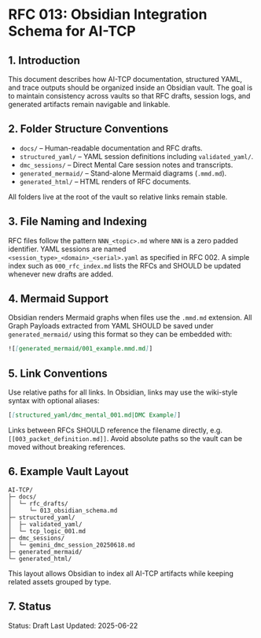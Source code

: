 # RFC 013: Obsidian Integration Schema for AI-TCP

## 1. Introduction

This document describes how AI-TCP documentation, structured YAML, and trace outputs
should be organized inside an Obsidian vault. The goal is to maintain
consistency across vaults so that RFC drafts, session logs, and generated
artifacts remain navigable and linkable.

## 2. Folder Structure Conventions

- `docs/` – Human-readable documentation and RFC drafts.
- `structured_yaml/` – YAML session definitions including `validated_yaml/`.
- `dmc_sessions/` – Direct Mental Care session notes and transcripts.
- `generated_mermaid/` – Stand-alone Mermaid diagrams (`.mmd.md`).
- `generated_html/` – HTML renders of RFC documents.

All folders live at the root of the vault so relative links remain stable.

## 3. File Naming and Indexing

RFC files follow the pattern `NNN_<topic>.md` where `NNN` is a zero padded
identifier. YAML sessions are named `<session_type>_<domain>_<serial>.yaml` as
specified in RFC 002. A simple index such as `000_rfc_index.md` lists the RFCs
and SHOULD be updated whenever new drafts are added.

## 4. Mermaid Support

Obsidian renders Mermaid graphs when files use the `.mmd.md` extension.
All Graph Payloads extracted from YAML SHOULD be saved under
`generated_mermaid/` using this format so they can be embedded with:

```markdown
![[generated_mermaid/001_example.mmd.md]]
```

## 5. Link Conventions

Use relative paths for all links. In Obsidian, links may use the wiki-style
syntax with optional aliases:

```markdown
[[structured_yaml/dmc_mental_001.md|DMC Example]]
```

Links between RFCs SHOULD reference the filename directly, e.g.
`[[003_packet_definition.md]]`. Avoid absolute paths so the vault can be moved
without breaking references.

## 6. Example Vault Layout

```
AI-TCP/
├─ docs/
│  └─ rfc_drafts/
│     └─ 013_obsidian_schema.md
├─ structured_yaml/
│  ├─ validated_yaml/
│  └─ tcp_logic_001.md
├─ dmc_sessions/
│  └─ gemini_dmc_session_20250618.md
├─ generated_mermaid/
└─ generated_html/
```

This layout allows Obsidian to index all AI-TCP artifacts while keeping
related assets grouped by type.

## 7. Status

Status: Draft
Last Updated: 2025-06-22
